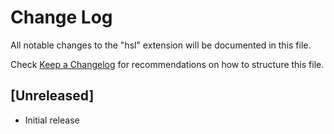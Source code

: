 # Change Log

All notable changes to the "hsl" extension will be documented in this file.

Check [Keep a Changelog](http://keepachangelog.com/) for recommendations on how to structure this file.

## [Unreleased]

- Initial release
